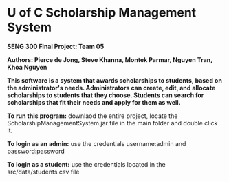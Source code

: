 # U of C Scholarship Management System
**SENG 300 Final Project: Team 05**

**Authors: Pierce de Jong, Steve Khanna, Montek Parmar, Nguyen Tran, Khoa Nguyen**

**This software is a system that awards scholarships to students, based on the administrator's needs. Administrators can create, edit, and allocate scholarships to students that they choose. Students can search for scholarships that fit their needs and apply for them as well.**

**To run this program:** downlaod the entire project, locate the ScholarshipManagementSystem.jar file in the main folder and double click it.

**To login as an admin:** use the credentials username:admin and password:password

**To login as a student:** use the credentials located in the src/data/students.csv file
